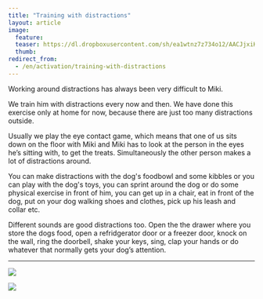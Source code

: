 ```yaml
---
title: "Training with distractions"
layout: article
image:
  feature:
  teaser: https://dl.dropboxusercontent.com/sh/ea1wtnz7z734o12/AACJjxiK5go8V_mZi3K-oVTga/aktivointi/hairioharjoitukset/DSC41355-245px.jpg
  thumb:
redirect_from:
  - /en/activation/training-with-distractions
---
```


Working around distractions has always been very difficult to Miki.

We train him with distractions every now and then. We have done this exercise only at home for now, because there are just too many distractions outside.
 
Usually we play the eye contact game, which means that one of us sits down on the floor with Miki and Miki has to look at the person in the eyes he’s sitting with, to get the treats. Simultaneously the other person makes a lot of distractions around. 

You can make distractions with the dog's foodbowl and some kibbles or you can play with the dog's toys, you can sprint around the dog or do some physical exercise in front of him, you can get up in a chair, eat in front of the dog, put on your dog walking shoes and clothes, pick up his leash and collar etc.

Different sounds are good distractions too. Open the the drawer where you store the dogs food, open a refridgerator door or a freezer door, knock on the wall, ring the doorbell, shake your keys, sing, clap your hands or do whatever that normally gets your dog’s attention.

---

[![](https://dl.dropboxusercontent.com/sh/ea1wtnz7z734o12/AAB9Km4cidbRsNk95wS0qKS6a/aktivointi/hairioharjoitukset/DSC41354-800px.jpg)](https://dl.dropboxusercontent.com/sh/ea1wtnz7z734o12/AACZiIaBZ6bxkXSf-2U0Ij1Fa/aktivointi/hairioharjoitukset/DSC41354.jpg)

[![](https://dl.dropboxusercontent.com/sh/ea1wtnz7z734o12/AAAIwOPC5muXjYTn0I9c1e9Ya/aktivointi/hairioharjoitukset/DSC41355-800px.jpg)](https://dl.dropboxusercontent.com/sh/ea1wtnz7z734o12/AAA6pk4JhYZkCQGw5sbgkDUua/aktivointi/hairioharjoitukset/DSC41355.jpg)
